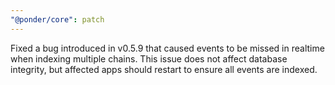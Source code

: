 ```yaml
---
"@ponder/core": patch
---
```


Fixed a bug introduced in v0.5.9 that caused events to be missed in realtime when indexing multiple chains. This issue does not affect database integrity, but affected apps should restart to ensure all events are indexed.
